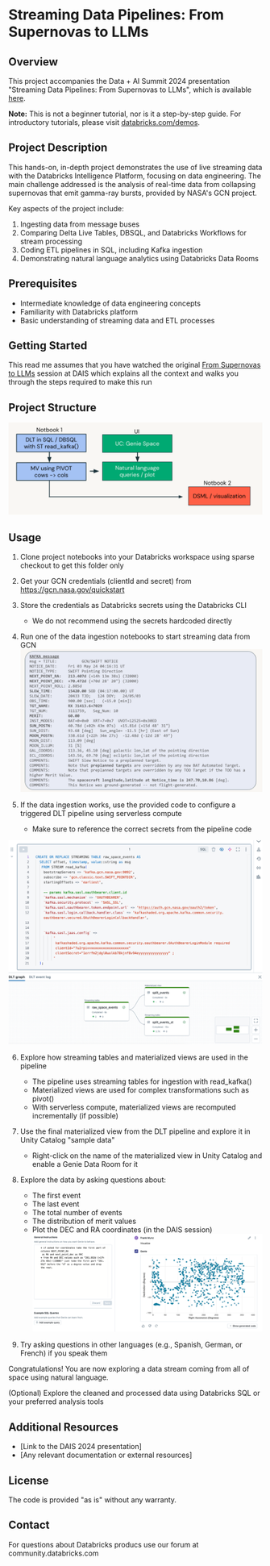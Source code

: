 # Streaming Data Pipelines: From Supernovas to LLMs

## Overview

This project accompanies the Data + AI Summit 2024 presentation "Streaming Data Pipelines: From Supernovas to LLMs", which is available [here](https://www.databricks.com/dataaisummit/session/streaming-data-pipelines-supernovas-llms).

**Note:** This is not a beginner tutorial, nor is it a step-by-step guide. For introductory tutorials, please visit [databricks.com/demos](https://databricks.com/demos).

## Project Description

This hands-on, in-depth project demonstrates the use of live streaming data with the Databricks Intelligence Platform, focusing on data engineering. The main challenge addressed is the analysis of real-time data from collapsing supernovas that emit gamma-ray bursts, provided by NASA's GCN project.

Key aspects of the project include:

1. Ingesting data from message buses
2. Comparing Delta Live Tables, DBSQL, and Databricks Workflows for stream processing
3. Coding ETL pipelines in SQL, including Kafka ingestion
4. Demonstrating natural language analytics using Databricks Data Rooms

## Prerequisites

- Intermediate knowledge of data engineering concepts
- Familiarity with Databricks platform
- Basic understanding of streaming data and ETL processes

## Getting Started

This read me assumes that you have watched the original [From Supernovas to LLMs](https://www.databricks.com/dataaisummit/session/streaming-data-pipelines-supernovas-llms) session at DAIS which explains all the context and walks you through the steps required to make this run

## Project Structure

![back of an envolope diagram](misc/swift_arch.png)

## Usage

1. Clone project notebooks into your Databricks workspace using sparse checkout to get this folder only

2. Get your GCN credentials (clientId and secret) from https://gcn.nasa.gov/quickstart

3. Store the credentials as Databricks secrets using the Databricks CLI
   * We do not recommend using the secrets hardcoded directly

4. Run one of the data ingestion notebooks to start streaming data from GCN 
![DLT](misc/kafka_message.png)

5. If the data ingestion works, use the provided code to configure a triggered DLT pipeline using serverless compute
   * Make sure to reference the correct secrets from the pipeline code

![DLT](misc/dlt_kafka.png)

6. Explore how streaming tables and materialized views are used in the pipeline
   * The pipeline uses streaming tables for ingestion with read_kafka()
   * Materialized views are used for complex transformations such as pivot()
   * With serverless compute, materialized views are recomputed incrementally (if possible)

7. Use the final materialized view from the DLT pipeline and explore it in Unity Catalog "sample data"
   * Right-click on the name of the materialized view in Unity Catalog and enable a Genie Data Room for it

8. Explore the data by asking questions about:
   * The first event
   * The last event
   * The total number of events
   * The distribution of merit values
   * Plot the DEC and RA coordinates (in the DAIS session)
![DLT](misc/genie_plot.png)

9. Try asking questions in other languages (e.g., Spanish, German, or French) if you speak them

Congratulations! You are now exploring a data stream coming from all of space using natural language.

(Optional) Explore the cleaned and processed data using Databricks SQL or your preferred analysis tools

## Additional Resources

- [Link to the DAIS 2024 presentation]
- [Any relevant documentation or external resources]

## License

The code is provided "as is" without any warranty.

## Contact

For questions about Databricks producs use our forum at community.databricks.com